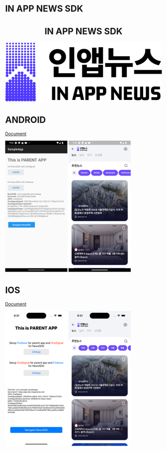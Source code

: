 # IN APP NEWS SDK
<div align="center">


# IN APP NEWS SDK
![logo_ko](https://raw.githubusercontent.com/kaivumetacrew/Readme/main/nsdkaos/logo_ko.png)

</div>


# ANDROID
[Document](https://github.com/kaivumetacrew/Readme/tree/main/nsdkaos)

<img src="https://raw.githubusercontent.com/kaivumetacrew/Readme/main/nsdkaos/adr_screen1.png" width="200" height="auto">
<img src="https://raw.githubusercontent.com/kaivumetacrew/Readme/main/nsdkaos/adr_screen2.png" width="200" height="auto">


# IOS

[Document](https://github.com/kaivumetacrew/Readme/tree/main/nsdkios)

<img src="https://raw.githubusercontent.com/kaivumetacrew/Readme/main/nsdkios/is2.png" width="200" height="auto">
<img src="https://raw.githubusercontent.com/kaivumetacrew/Readme/main/nsdkios/is1.png" width="200" height="auto">
